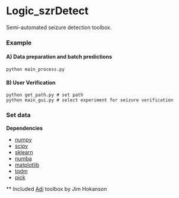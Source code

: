 # Logic_szrDetect
Semi-automated seizure detection toolbox. 


### Example

#### A) Data preparation and batch predictions
    python main_process.py

#### B) User Verification
    python get_path.py # set path
    python main_gui.py # select experiment for seizure verification

### Set data

**Dependencies**

- [numpy](https://numpy.org/)
- [scipy](https://www.scipy.org/)
- [sklearn](https://scikit-learn.org/stable/)
- [numba](http://numba.pydata.org/)
- [matplotlib](https://github.com/matplotlib/matplotlib)
- [tqdm](https://github.com/tqdm/tqdm)
- [pick](https://github.com/wong2/pick)

** Included [Adi](https://github.com/JimHokanson/adinstruments_sdk_python) toolbox by Jim Hokanson 
